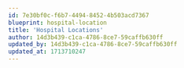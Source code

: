 ```yaml
---
id: 7e30bf0c-f6b7-4494-8452-4b503acd7367
blueprint: hospital-location
title: 'Hospital Locations'
author: 14d3b439-c1ca-4786-8ce7-59caffb630ff
updated_by: 14d3b439-c1ca-4786-8ce7-59caffb630ff
updated_at: 1713710247
---
```

